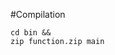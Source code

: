#Compilation
```GOOS=linux GOARCH=amd64 go build -ldflags "-w -s" -o bin/main && 
cd bin && 
zip function.zip main
```

